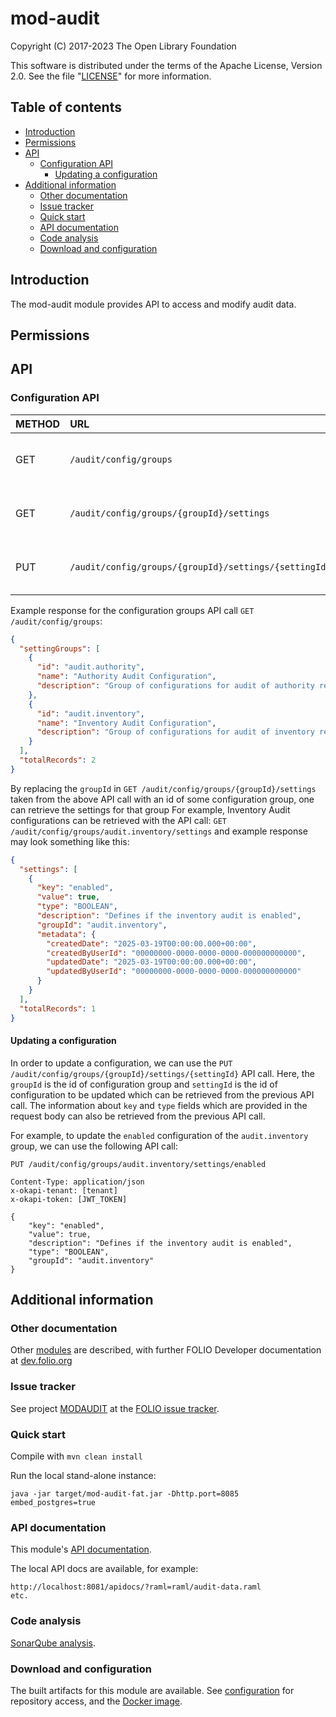 # mod-audit

Copyright (C) 2017-2023 The Open Library Foundation

This software is distributed under the terms of the Apache License,
Version 2.0. See the file "[LICENSE](LICENSE)" for more information.

## Table of contents

- [Introduction](#introduction)
- [Permissions](#permissions)
- [API](#api)
  - [Configuration API](#configuration-api)
    - [Updating a configuration](#updating-a-configuration)
- [Additional information](#additional-information)
  - [Other documentation](#other-documentation)
  - [Issue tracker](#issue-tracker)
  - [Quick start](#quick-start)
  - [API documentation](#api-documentation)
  - [Code analysis](#code-analysis)
  - [Download and configuration](#download-and-configuration)

## Introduction

The mod-audit module provides API to access and modify audit data.

## Permissions

## API

### Configuration API

| METHOD | URL                                                   | DESCRIPTION                                       |
|:-------|:------------------------------------------------------|:--------------------------------------------------|
| GET    | `/audit/config/groups`                                | Lists module's all available configuration groups |
| GET    | `/audit/config/groups/{groupId}/settings`             | Retrieves configurations of specific group        |
| PUT    | `/audit/config/groups/{groupId}/settings/{settingId}` | Updates a specific configuration of a group       |

Example response for the configuration groups API call `GET /audit/config/groups`:

```json
{
  "settingGroups": [
    {
      "id": "audit.authority",
      "name": "Authority Audit Configuration",
      "description": "Group of configurations for audit of authority records"
    },
    {
      "id": "audit.inventory",
      "name": "Inventory Audit Configuration",
      "description": "Group of configurations for audit of inventory records: instances, holdings, items, etc."
    }
  ],
  "totalRecords": 2
}
```

By replacing the `groupId` in `GET /audit/config/groups/{groupId}/settings` taken from the above API call with an id of some configuration group, one can retrieve the settings for that group
For example, Inventory Audit configurations can be retrieved with the API call: `GET /audit/config/groups/audit.inventory/settings` and example response may look something like this:

```json
{
  "settings": [
    {
      "key": "enabled",
      "value": true,
      "type": "BOOLEAN",
      "description": "Defines if the inventory audit is enabled",
      "groupId": "audit.inventory",
      "metadata": {
        "createdDate": "2025-03-19T00:00:00.000+00:00",
        "createdByUserId": "00000000-0000-0000-0000-000000000000",
        "updatedDate": "2025-03-19T00:00:00.000+00:00",
        "updatedByUserId": "00000000-0000-0000-0000-000000000000"
      }
    }
  ],
  "totalRecords": 1
}
```

#### Updating a configuration
In order to update a configuration, we can use the `PUT /audit/config/groups/{groupId}/settings/{settingId}` API call.
Here, the `groupId` is the id of configuration group and `settingId` is the id of configuration to be updated which can be retrieved from the previous API call.
The information about `key` and `type` fields which are provided in the request body can also be retrieved from the previous API call.

For example, to update the `enabled` configuration of the `audit.inventory` group, we can use the following API call:

```http
PUT /audit/config/groups/audit.inventory/settings/enabled

Content-Type: application/json
x-okapi-tenant: [tenant]
x-okapi-token: [JWT_TOKEN]

{
    "key": "enabled",
    "value": true,
    "description": "Defines if the inventory audit is enabled",
    "type": "BOOLEAN",
    "groupId": "audit.inventory"
}
```

## Additional information

### Other documentation

Other [modules](https://dev.folio.org/source-code/#server-side) are described,
with further FOLIO Developer documentation at [dev.folio.org](https://dev.folio.org/)

### Issue tracker

See project [MODAUDIT](https://issues.folio.org/browse/MODAUD)
at the [FOLIO issue tracker](https://dev.folio.org/guidelines/issue-tracker).

### Quick start

Compile with `mvn clean install`

Run the local stand-alone instance:

```
java -jar target/mod-audit-fat.jar -Dhttp.port=8085 embed_postgres=true
```

### API documentation

This module's [API documentation](https://dev.folio.org/reference/api/#mod-audit).

The local API docs are available, for example:
```
http://localhost:8081/apidocs/?raml=raml/audit-data.raml
etc.
```

### Code analysis

[SonarQube analysis](https://sonarcloud.io/dashboard?id=org.folio%3Amod-audit).

### Download and configuration

The built artifacts for this module are available.
See [configuration](https://dev.folio.org/download/artifacts) for repository access,
and the [Docker image](https://hub.docker.com/r/folioorg/mod-audit/).

